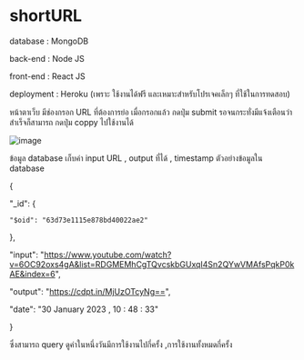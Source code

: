 # shortURL
database : MongoDB

back-end : Node JS

front-end : React JS

deployment : Heroku (เพราะ ใช้งานได้ฟรี และเหมาะสำหรับโปรเจคเล็กๆ ที่ใช้ในการทดสอบ)

หน้าตาเว็บ 
มีช่องกรอก URL ที่ต้องการย่อ เมื่อกรอกแล้ว กดปุ่ม submit รอจนกระทั่งมีแจ้งเตือนว่าสำเร็จก็สามารถ กดปุ่ม coppy ไปใช้งานได้

![image](https://user-images.githubusercontent.com/47472561/215530464-9f5f25f7-fab2-4aba-aedb-6da0eee0e912.png)

ข้อมูล database
เก็บค่า input URL , output ที่ได้ , timestamp 
ตัวอย่างข้อมูลใน database

{

  "_id": {
  
    "$oid": "63d73e1115e878bd40022ae2"
  },
  
  "input": "https://www.youtube.com/watch?v=6OC92oxs4gA&list=RDGMEMhCgTQvcskbGUxqI4Sn2QYwVMAfsPqkP0kAE&index=6",
  
  "output": "https://cdpt.in/MjUzOTcyNg==",
  
  "date": "30 January 2023 , 10 : 48 : 33"
  
}

ซึ่งสามารถ query ดูค่าในหนึ่งวันมีการใช้งานไปกี่ครั้ง ,การใช้งานทั้งหมดกี่ครั้ง
